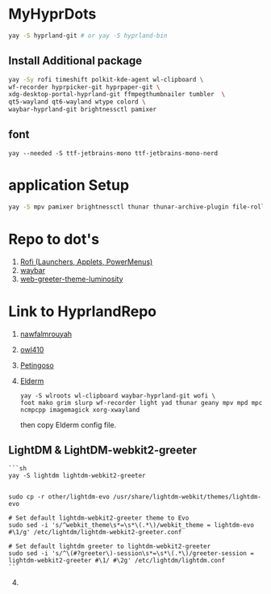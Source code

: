 # MyHyprDots
```sh
yay -S hyprland-git # or yay -S hyprland-bin
```

## Install Additional package
```sh
yay -Sy rofi timeshift polkit-kde-agent wl-clipboard \ 
wf-recorder hyprpicker-git hyprpaper-git \
xdg-desktop-portal-hyprland-git ffmpegthumbnailer tumbler  \
qt5-wayland qt6-wayland wtype colord \
waybar-hyprland-git brightnessctl pamixer

```

## font

```
yay --needed -S ttf-jetbrains-mono ttf-jetbrains-mono-nerd
```

# application Setup

```sh
yay -S mpv pamixer brightnessctl thunar thunar-archive-plugin file-roller starship

```


# Repo to dot's

1. [Rofi (Launchers, Applets, PowerMenus)](https://github.com/adi1090x/rofi)
2. [waybar](https://github.com/catppuccin/waybar)
3. [web-greeter-theme-luminosity](https://github.com/rda0/web-greeter-theme-luminosity)

# Link to HyprlandRepo
1. [nawfalmrouyah](https://github.com/nawfalmrouyan/hyprland)
2. [owl410](https://notabug.org/owl410/owl_dotfiles/src/master/Hyprland/Hypr_Arch)
3. [Petingoso](https://github.com/Petingoso/dotfiles)

4. [Elderm](https://github.com/eldermf/bspwm-hyprland)

    ```
    yay -S wlroots wl-clipboard waybar-hyprland-git wofi \
    foot mako grim slurp wf-recorder light yad thunar geany mpv mpd mpc ncmpcpp imagemagick xorg-xwayland
    ```
    then copy Elderm config file.




## LightDM & LightDM-webkit2-greeter


    ```sh
    yay -S lightdm lightdm-webkit2-greeter


    sudo cp -r other/lightdm-evo /usr/share/lightdm-webkit/themes/lightdm-evo

    # Set default lightdm-webkit2-greeter theme to Evo
    sudo sed -i 's/^webkit_theme\s*=\s*\(.*\)/webkit_theme = lightdm-evo #\1/g' /etc/lightdm/lightdm-webkit2-greeter.conf

    # Set default lightdm greeter to lightdm-webkit2-greeter
    sudo sed -i 's/^\(#?greeter\)-session\s*=\s*\(.*\)/greeter-session = lightdm-webkit2-greeter #\1/ #\2g' /etc/lightdm/lightdm.conf
    ```

4. []()